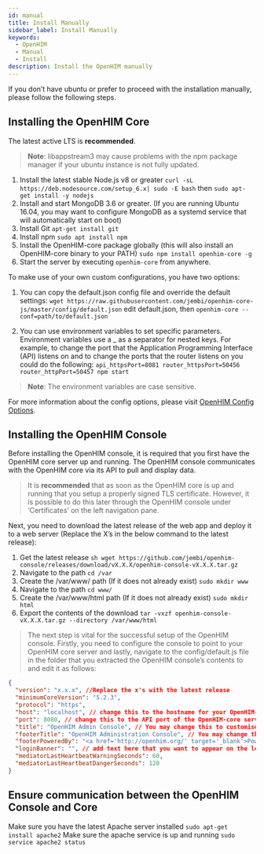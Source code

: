 ```yaml
---
id: manual
title: Install Manually
sidebar_label: Install Manually
keywords:
  - OpenHIM
  - Manual
  - Install
description: Install the OpenHIM manually
---
```


If you don’t have ubuntu or prefer to proceed with the installation manually, please follow the following steps.

## Installing the OpenHIM Core

The latest active LTS is **recommended**.

> **Note**: libappstream3 may cause problems with the npm package manager if your ubuntu instance is not fully updated.

1. Install the latest stable Node.js v8 or greater `curl -sL https://deb.nodesource.com/setup_6.x| sudo -E bash` then `sudo apt-get install -y nodejs`
1. Install and start MongoDB 3.6 or greater. (If you are running Ubuntu 16.04, you may want to configure MongoDB as a systemd service that will automatically start on boot)
1. Install Git `apt-get install git`
1. Install npm `sudo apt install npm`
1. Install the OpenHIM-core package globally (this will also install an OpenHIM-core binary to your PATH) `sudo npm install openhim-core -g`
1. Start the server by executing `openhim-core` from anywhere.

To make use of your own custom configurations, you have two options:

1. You can copy the default.json config file and override the default settings: `wget https://raw.githubusercontent.com/jembi/openhim-core-js/master/config/default.json` edit default.json, then `openhim-core --conf=path/to/default.json`

1. You can use environment variables to set specific parameters. Environment variables use a \_ as a separator for nested keys. For example, to change the port that the Application Programming Interface (API) listens on and to change the ports that the router listens on you could do the following: `api_httpsPort=8081 router_httpsPort=50456 router_httpPort=50457 npm start`

> **Note**: The environment variables are case sensitive.

For more information about the config options, please visit [OpenHIM Config Options](https://github.com/jembi/openhim-core-js/blob/master/config/config.md).

## Installing the OpenHIM Console

Before installing the OpenHIM console, it is required that you first have the OpenHIM core server up and running. The OpenHIM console communicates with the OpenHIM core via its API to pull and display data.

> It is **recommended** that as soon as the OpenHIM core is up and running that you setup a properly signed TLS certificate. However, it is possible to do this later through the OpenHIM console under ‘Certificates’ on the left navigation pane.

Next, you need to download the latest release of the web app and deploy it to a web server (Replace the X’s in the below command to the latest release):

1. Get the latest release `sh wget https://github.com/jembi/openhim-console/releases/download/vX.X.X/openhim-console-vX.X.X.tar.gz`
1. Navigate to the path `cd /var`
1. Create the /var/www/ path (If it does not already exist) `sudo mkdir www`
1. Navigate to the path `cd www/`
1. Create the /var/www/html path (If it does not already exist) `sudo mkdir html`
1. Export the contents of the download `tar -vxzf openhim-console-vX.X.X.tar.gz --directory /var/www/html`

> The next step is vital for the successful setup of the OpenHIM console. Firstly, you need to configure the console to point to your OpenHIM core server and lastly, navigate to the config/default.js file in the folder that you extracted the OpenHIM console’s contents to and edit it as follows:

```json
{
  "version": "x.x.x", //Replace the x's with the latest release
  "minimumCoreVersion": "5.2.3",
  "protocol": "https",
  "host": "localhost", // change this to the hostname for your OpenHIM-core server (This hostname _MUST_ be publicly accessible)
  "port": 8080, // change this to the API port of the OpenHIM-core server, default is 8080 (This port _MUST_ be publicly accessible)
  "title": "OpenHIM Admin Console", // You may change this to customise the title of the OpenHIM-console instance
  "footerTitle": "OpenHIM Administration Console", // You may change this to customise the footer of the OpenHIM-console instance
  "footerPoweredBy": "<a href='http://openhim.org/' target='_blank'>Powered by OpenHIM</a>",
  "loginBanner": "", // add text here that you want to appear on the login screen, if any.
  "mediatorLastHeartbeatWarningSeconds": 60,
  "mediatorLastHeartbeatDangerSeconds": 120
}
```

## Ensure communication between the OpenHIM Console and Core

Make sure you have the latest Apache server installed `sudo apt-get install apache2`
Make sure the apache service is up and running `sudo service apache2 status`
